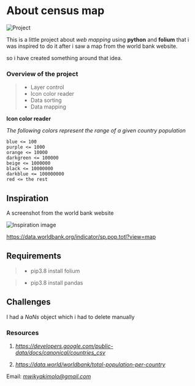 # About census map
![Project](https://www.youtube.com/watch?v=D-ES5YPzoDg)

This is a little project about *web mapping* using **python** and **folium** that i was inspired to do it after i
saw a map from the world bank website.

so i have created something around that idea. 

### Overview of the project 
> - Layer control
> - Icon color reader
> - Data sorting
> - Data mapping

**Icon color reader**

*The following colors represent the range of a given country  population*
    
    blue <= 100
    purple <= 1000
    orange <= 10000
    darkgreen <= 100000
    beige <= 1000000
    black <= 10000000
    darkblue <= 100000000
    red <= the rest

## Inspiration

A screenshot from the world bank website

![Inspiration image](https://i.ibb.co/GcTZDmX/Screenshot-from-2019-11-27-20-31-10.png)


<https://data.worldbank.org/indicator/sp.pop.totl?view=map>

## Requirements

> - pip3.8 install folium

> - pip3.8 install pandas

## Challenges

I had a *NaNs* object which i had to delete manually 

### Resources

  1. *<https://developers.google.com/public-data/docs/canonical/countries_csv>*

1. *<https://data.world/worldbank/total-population-per-country>*

Email: *mwikyakimolo@gmail.com*
